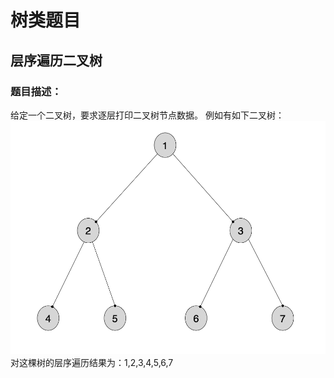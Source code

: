 # 树类题目
## 层序遍历二叉树
### 题目描述：
给定一个二叉树，要求逐层打印二叉树节点数据。
例如有如下二叉树：
![Image](sub_resources/tree_struct_1.png)
对这棵树的层序遍历结果为：1,2,3,4,5,6,7